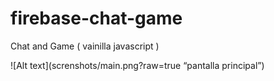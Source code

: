 # firebase-chat-game
Chat and Game ( vainilla javascript )


![Alt text](screnshots/main.png?raw=true “pantalla principal”)
